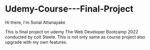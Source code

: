 # Udemy-Course---Final-Project
Hi there, I'm Sonal Attanayake

This is final project on udemy The Web Developer Bootcamp 2022 conducted by colt Steele.
This is not only same as course project also upgrade with my own features.
